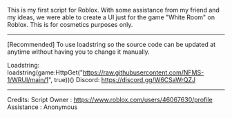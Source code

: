 This is my first script for Roblox. 
With some assistance from my friend and my ideas, we were able to create a UI just for the game "White Room" on Roblox.
This is for cosmetics purposes only.

_______________________________________________________________________________________________________________________________

[Recommended] To use loadstring so the source code can be updated at anytime without having you to change it manually. 

Loadstring: loadstring(game:HttpGet("https://raw.githubusercontent.com/NFMS-1/WRUI/main/1", true))()
Discord: https://discord.gg/W6CSaWrQZJ

_______________________________________________________________________________________________________________________________

Credits:
Script Owner : https://www.roblox.com/users/46067630/profile
Assistance : Anonymous

